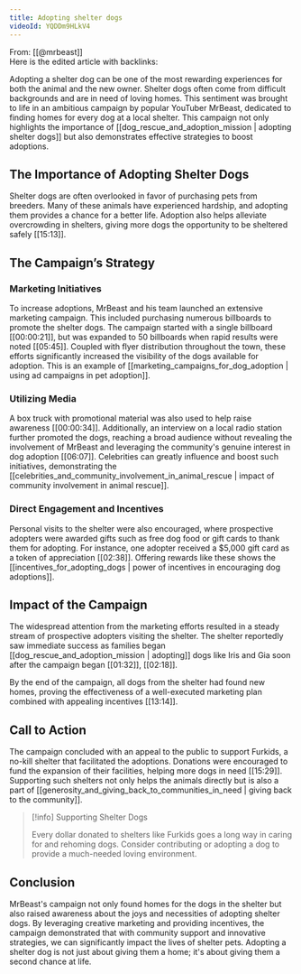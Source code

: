 ```yaml
---
title: Adopting shelter dogs
videoId: YQDDm9HLkV4
---
```


From: [[@mrbeast]] <br/> 
Here is the edited article with backlinks:

Adopting a shelter dog can be one of the most rewarding experiences for both the animal and the new owner. Shelter dogs often come from difficult backgrounds and are in need of loving homes. This sentiment was brought to life in an ambitious campaign by popular YouTuber MrBeast, dedicated to finding homes for every dog at a local shelter. This campaign not only highlights the importance of [[dog_rescue_and_adoption_mission | adopting shelter dogs]] but also demonstrates effective strategies to boost adoptions.

## The Importance of Adopting Shelter Dogs

Shelter dogs are often overlooked in favor of purchasing pets from breeders. Many of these animals have experienced hardship, and adopting them provides a chance for a better life. Adoption also helps alleviate overcrowding in shelters, giving more dogs the opportunity to be sheltered safely [<a class="yt-timestamp" data-t="00:16:13">[15:13]</a>].

## The Campaign’s Strategy

### Marketing Initiatives

To increase adoptions, MrBeast and his team launched an extensive marketing campaign. This included purchasing numerous billboards to promote the shelter dogs. The campaign started with a single billboard [<a class="yt-timestamp" data-t="00:00:21">[00:00:21]</a>], but was expanded to 50 billboards when rapid results were noted [<a class="yt-timestamp" data-t="00:05:45">[05:45]</a>]. Coupled with flyer distribution throughout the town, these efforts significantly increased the visibility of the dogs available for adoption. This is an example of [[marketing_campaigns_for_dog_adoption | using ad campaigns in pet adoption]].

### Utilizing Media

A box truck with promotional material was also used to help raise awareness [<a class="yt-timestamp" data-t="00:00:34">[00:00:34]</a>]. Additionally, an interview on a local radio station further promoted the dogs, reaching a broad audience without revealing the involvement of MrBeast and leveraging the community's genuine interest in dog adoption [<a class="yt-timestamp" data-t="00:06:07">[06:07]</a>]. Celebrities can greatly influence and boost such initiatives, demonstrating the [[celebrities_and_community_involvement_in_animal_rescue | impact of community involvement in animal rescue]].

### Direct Engagement and Incentives

Personal visits to the shelter were also encouraged, where prospective adopters were awarded gifts such as free dog food or gift cards to thank them for adopting. For instance, one adopter received a $5,000 gift card as a token of appreciation [<a class="yt-timestamp" data-t="00:02:38">[02:38]</a>]. Offering rewards like these shows the [[incentives_for_adopting_dogs | power of incentives in encouraging dog adoptions]].

## Impact of the Campaign

The widespread attention from the marketing efforts resulted in a steady stream of prospective adopters visiting the shelter. The shelter reportedly saw immediate success as families began [[dog_rescue_and_adoption_mission | adopting]] dogs like Iris and Gia soon after the campaign began [<a class="yt-timestamp" data-t="00:01:32">[01:32]</a>], [<a class="yt-timestamp" data-t="00:02:18">[02:18]</a>].

By the end of the campaign, all dogs from the shelter had found new homes, proving the effectiveness of a well-executed marketing plan combined with appealing incentives [<a class="yt-timestamp" data-t="00:13:14">[13:14]</a>].

## Call to Action

The campaign concluded with an appeal to the public to support Furkids, a no-kill shelter that facilitated the adoptions. Donations were encouraged to fund the expansion of their facilities, helping more dogs in need [<a class="yt-timestamp" data-t="00:15:29">[15:29]</a>]. Supporting such shelters not only helps the animals directly but is also a part of [[generosity_and_giving_back_to_communities_in_need | giving back to the community]].

> [!info] Supporting Shelter Dogs
> 
> Every dollar donated to shelters like Furkids goes a long way in caring for and rehoming dogs. Consider contributing or adopting a dog to provide a much-needed loving environment.

## Conclusion

MrBeast's campaign not only found homes for the dogs in the shelter but also raised awareness about the joys and necessities of adopting shelter dogs. By leveraging creative marketing and providing incentives, the campaign demonstrated that with community support and innovative strategies, we can significantly impact the lives of shelter pets. Adopting a shelter dog is not just about giving them a home; it's about giving them a second chance at life.